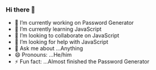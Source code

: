 ### Hi there 👋

- 🔭 I’m currently working on Password Generator
- 🌱 I’m currently learning JavaScript
- 👯 I’m looking to collaborate on JavaScript
- 🤔 I’m looking for help with JavaScript
- 💬 Ask me about ...Anything
- 😄 Pronouns: ...He/him
- ⚡ Fun fact: ...Almost finished the Password Generator

